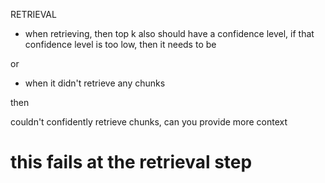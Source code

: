 RETRIEVAL
 - when retrieving, then top k also should have a confidence level, if that confidence level is too low, then it needs to be 

 or

  - when it didn't retrieve any chunks

  then

  couldn't confidently retrieve chunks, can you provide more context

# this fails at the retrieval step

